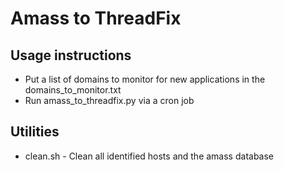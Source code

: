 # Amass to ThreadFix

## Usage instructions

* Put a list of domains to monitor for new applications in the domains_to_monitor.txt
* Run amass_to_threadfix.py via a cron job

## Utilities

* clean.sh - Clean all identified hosts and the amass database
